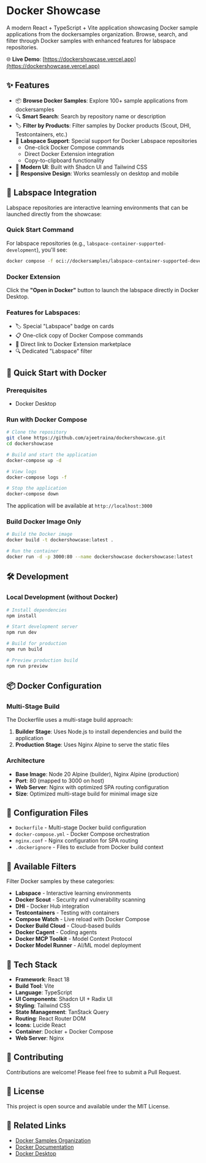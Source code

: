 # Docker Showcase

A modern React + TypeScript + Vite application showcasing Docker sample applications from the dockersamples organization. Browse, search, and filter through Docker samples with enhanced features for labspace repositories.

🌐 **Live Demo**: [https://dockershowcase.vercel.app](https://dockershowcase.vercel.app)

## ✨ Features

- 📦 **Browse Docker Samples**: Explore 100+ sample applications from dockersamples
- 🔍 **Smart Search**: Search by repository name or description
- 🏷️ **Filter by Products**: Filter samples by Docker products (Scout, DHI, Testcontainers, etc.)
- 🧪 **Labspace Support**: Special support for Docker Labspace repositories
  - One-click Docker Compose commands
  - Direct Docker Extension integration
  - Copy-to-clipboard functionality
- 🎨 **Modern UI**: Built with Shadcn UI and Tailwind CSS
- 📱 **Responsive Design**: Works seamlessly on desktop and mobile

## 🧪 Labspace Integration

Labspace repositories are interactive learning environments that can be launched directly from the showcase:

### Quick Start Command
For labspace repositories (e.g., `labspace-container-supported-development`), you'll see:
```bash
docker compose -f oci://dockersamples/labspace-container-supported-development up -d
```

### Docker Extension
Click the **"Open in Docker"** button to launch the labspace directly in Docker Desktop.

### Features for Labspaces:
- 🏷️ Special "Labspace" badge on cards
- 📋 One-click copy of Docker Compose commands
- 🔗 Direct link to Docker Extension marketplace
- 🔍 Dedicated "Labspace" filter

## 🚀 Quick Start with Docker

### Prerequisites
- Docker Desktop

### Run with Docker Compose

```bash
# Clone the repository
git clone https://github.com/ajeetraina/dockershowcase.git
cd dockershowcase

# Build and start the application
docker-compose up -d

# View logs
docker-compose logs -f

# Stop the application
docker-compose down
```

The application will be available at `http://localhost:3000`

### Build Docker Image Only

```bash
# Build the Docker image
docker build -t dockershowcase:latest .

# Run the container
docker run -d -p 3000:80 --name dockershowcase dockershowcase:latest
```

## 🛠️ Development

### Local Development (without Docker)

```bash
# Install dependencies
npm install

# Start development server
npm run dev

# Build for production
npm run build

# Preview production build
npm run preview
```

## 📦 Docker Configuration

### Multi-Stage Build
The Dockerfile uses a multi-stage build approach:
1. **Builder Stage**: Uses Node.js to install dependencies and build the application
2. **Production Stage**: Uses Nginx Alpine to serve the static files

### Architecture
- **Base Image**: Node 20 Alpine (builder), Nginx Alpine (production)
- **Port**: 80 (mapped to 3000 on host)
- **Web Server**: Nginx with optimized SPA routing configuration
- **Size**: Optimized multi-stage build for minimal image size

## 🔧 Configuration Files

- `Dockerfile` - Multi-stage Docker build configuration
- `docker-compose.yml` - Docker Compose orchestration
- `nginx.conf` - Nginx configuration for SPA routing
- `.dockerignore` - Files to exclude from Docker build context

## 🌟 Available Filters

Filter Docker samples by these categories:
- **Labspace** - Interactive learning environments
- **Docker Scout** - Security and vulnerability scanning
- **DHI** - Docker Hub integration
- **Testcontainers** - Testing with containers
- **Compose Watch** - Live reload with Docker Compose
- **Docker Build Cloud** - Cloud-based builds
- **Docker Cagent** - Coding agents
- **Docker MCP Toolkit** - Model Context Protocol
- **Docker Model Runner** - AI/ML model deployment

## 📝 Tech Stack

- **Framework**: React 18
- **Build Tool**: Vite
- **Language**: TypeScript
- **UI Components**: Shadcn UI + Radix UI
- **Styling**: Tailwind CSS
- **State Management**: TanStack Query
- **Routing**: React Router DOM
- **Icons**: Lucide React
- **Container**: Docker + Docker Compose
- **Web Server**: Nginx

## 🤝 Contributing

Contributions are welcome! Please feel free to submit a Pull Request.

## 📄 License

This project is open source and available under the MIT License.

## 🔗 Related Links

- [Docker Samples Organization](https://github.com/dockersamples)
- [Docker Documentation](https://docs.docker.com)
- [Docker Desktop](https://www.docker.com/products/docker-desktop)
